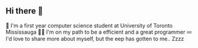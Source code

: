 ## Hi there 👋

<!--
**toby0115/toby0115** is a ✨ _special_ ✨ repository because its `README.md` (this file) appears on your GitHub profile.

Here are some ideas to get you started:

- 🔭 I’m currently working on ...
- 🌱 I’m currently learning ...
- 👯 I’m looking to collaborate on ...
- 🤔 I’m looking for help with ...
- 💬 Ask me about ...
- 📫 How to reach me: ...
- 😄 Pronouns: ...
- ⚡ Fun fact: ...
-->

🍁 I'm a first year computer science student at University of Toronto Mississauga 
🧑‍💻 I'm on my path to be a efficient and a great programmer
💤 I'd love to share more about myself, but the eep has gotten to me.. Zzzz
